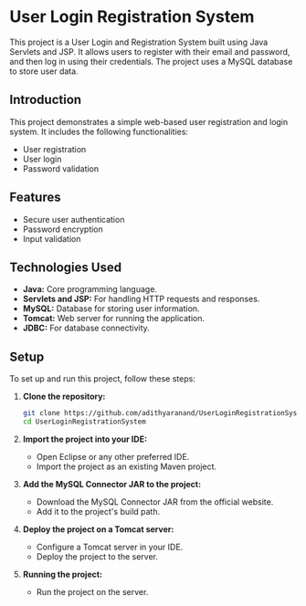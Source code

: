 # User Login Registration System

This project is a User Login and Registration System built using Java Servlets and JSP. It allows users to register with their email and password, and then log in using their credentials. The project uses a MySQL database to store user data.

## Introduction

This project demonstrates a simple web-based user registration and login system. It includes the following functionalities:
- User registration
- User login
- Password validation

## Features

- Secure user authentication
- Password encryption
- Input validation

## Technologies Used

- **Java:** Core programming language.
- **Servlets and JSP:** For handling HTTP requests and responses.
- **MySQL:** Database for storing user information.
- **Tomcat:** Web server for running the application.
- **JDBC:** For database connectivity.

## Setup

To set up and run this project, follow these steps:

1. **Clone the repository:**
    ```bash
    git clone https://github.com/adithyaranand/UserLoginRegistrationSystem.git
    cd UserLoginRegistrationSystem
    ```

2. **Import the project into your IDE:**
    - Open Eclipse or any other preferred IDE.
    - Import the project as an existing Maven project.

3. **Add the MySQL Connector JAR to the project:**
    - Download the MySQL Connector JAR from the official website.
    - Add it to the project's build path.

4. **Deploy the project on a Tomcat server:**
    - Configure a Tomcat server in your IDE.
    - Deploy the project to the server.

5. **Running the project:**
    - Run the project on the server.
